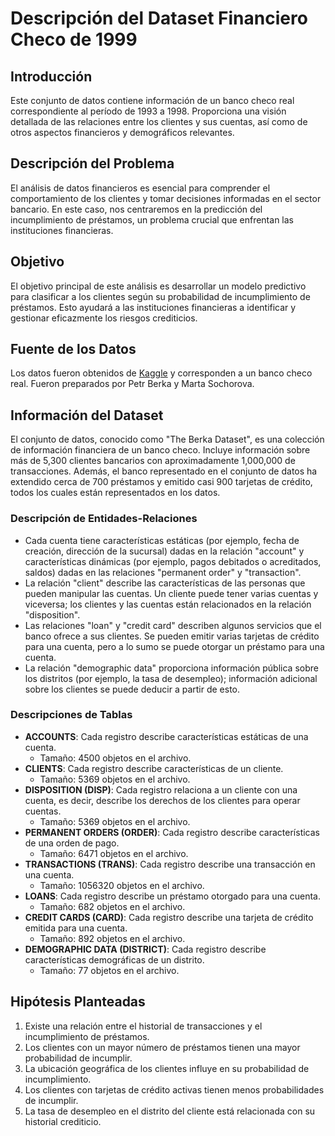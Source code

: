 # Descripción del Dataset Financiero Checo de 1999

## Introducción
Este conjunto de datos contiene información de un banco checo real correspondiente al período de 1993 a 1998. Proporciona una visión detallada de las relaciones entre los clientes y sus cuentas, así como de otros aspectos financieros y demográficos relevantes.

## Descripción del Problema
El análisis de datos financieros es esencial para comprender el comportamiento de los clientes y tomar decisiones informadas en el sector bancario. En este caso, nos centraremos en la predicción del incumplimiento de préstamos, un problema crucial que enfrentan las instituciones financieras.

## Objetivo
El objetivo principal de este análisis es desarrollar un modelo predictivo para clasificar a los clientes según su probabilidad de incumplimiento de préstamos. Esto ayudará a las instituciones financieras a identificar y gestionar eficazmente los riesgos crediticios.

## Fuente de los Datos
Los datos fueron obtenidos de [Kaggle](https://www.kaggle.com/datasets/mariammariamr/1999-czech-financial-dataset) y corresponden a un banco checo real. Fueron preparados por Petr Berka y Marta Sochorova.

## Información del Dataset
El conjunto de datos, conocido como "The Berka Dataset", es una colección de información financiera de un banco checo. Incluye información sobre más de 5,300 clientes bancarios con aproximadamente 1,000,000 de transacciones. Además, el banco representado en el conjunto de datos ha extendido cerca de 700 préstamos y emitido casi 900 tarjetas de crédito, todos los cuales están representados en los datos.

### Descripción de Entidades-Relaciones
- Cada cuenta tiene características estáticas (por ejemplo, fecha de creación, dirección de la sucursal) dadas en la relación "account" y características dinámicas (por ejemplo, pagos debitados o acreditados, saldos) dadas en las relaciones "permanent order" y "transaction".
- La relación "client" describe las características de las personas que pueden manipular las cuentas. Un cliente puede tener varias cuentas y viceversa; los clientes y las cuentas están relacionados en la relación "disposition".
- Las relaciones "loan" y "credit card" describen algunos servicios que el banco ofrece a sus clientes. Se pueden emitir varias tarjetas de crédito para una cuenta, pero a lo sumo se puede otorgar un préstamo para una cuenta.
- La relación "demographic data" proporciona información pública sobre los distritos (por ejemplo, la tasa de desempleo); información adicional sobre los clientes se puede deducir a partir de esto.

### Descripciones de Tablas
- **ACCOUNTS**: Cada registro describe características estáticas de una cuenta.
  - Tamaño: 4500 objetos en el archivo.
- **CLIENTS**: Cada registro describe características de un cliente.
  - Tamaño: 5369 objetos en el archivo.
- **DISPOSITION (DISP)**: Cada registro relaciona a un cliente con una cuenta, es decir, describe los derechos de los clientes para operar cuentas.
  - Tamaño: 5369 objetos en el archivo.
- **PERMANENT ORDERS (ORDER)**: Cada registro describe características de una orden de pago.
  - Tamaño: 6471 objetos en el archivo.
- **TRANSACTIONS (TRANS)**: Cada registro describe una transacción en una cuenta.
  - Tamaño: 1056320 objetos en el archivo.
- **LOANS**: Cada registro describe un préstamo otorgado para una cuenta.
  - Tamaño: 682 objetos en el archivo.
- **CREDIT CARDS (CARD)**: Cada registro describe una tarjeta de crédito emitida para una cuenta.
  - Tamaño: 892 objetos en el archivo.
- **DEMOGRAPHIC DATA (DISTRICT)**: Cada registro describe características demográficas de un distrito.
  - Tamaño: 77 objetos en el archivo.

## Hipótesis Planteadas
1. Existe una relación entre el historial de transacciones y el incumplimiento de préstamos.
2. Los clientes con un mayor número de préstamos tienen una mayor probabilidad de incumplir.
3. La ubicación geográfica de los clientes influye en su probabilidad de incumplimiento.
4. Los clientes con tarjetas de crédito activas tienen menos probabilidades de incumplir.
5. La tasa de desempleo en el distrito del cliente está relacionada con su historial crediticio.